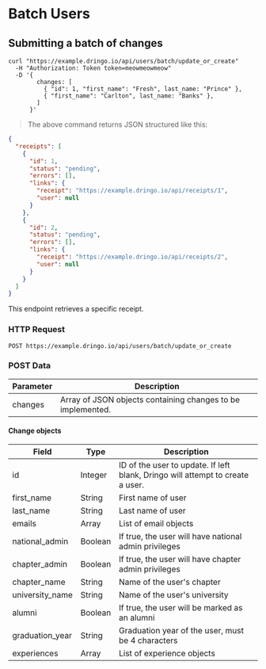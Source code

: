 # Batch Users

## Submitting a batch of changes

```shell
curl "https://example.dringo.io/api/users/batch/update_or_create"
  -H "Authorization: Token token=meowmeowmeow"
  -D '{
        changes: [
          { "id": 1, "first_name": "Fresh", last_name: "Prince" },
          { "first_name": "Carlton", last_name: "Banks" },
        ]
      }'
```

> The above command returns JSON structured like this:

```json
{
  "receipts": [
    {
      "id": 1,
      "status": "pending",
      "errors": [],
      "links": {
        "receipt": "https://example.dringo.io/api/receipts/1",
        "user": null
      }
    },
    {
      "id": 2,
      "status": "pending",
      "errors": [],
      "links": {
        "receipt": "https://example.dringo.io/api/receipts/2",
        "user": null
      }
    }
  ]
}
```

This endpoint retrieves a specific receipt.

### HTTP Request

`POST https://example.dringo.io/api/users/batch/update_or_create`

### POST Data

Parameter | Description
--------- | -----------
changes | Array of JSON objects containing changes to be implemented.

#### Change objects

Field | Type |Description
--------- | ----------- | -----------
id | Integer | ID of the user to update. If left blank, Dringo will attempt to create a user.
first_name | String | First name of user
last_name | String | Last name of user
emails | Array | List of email objects
national_admin | Boolean | If true, the user will have national admin privileges
chapter_admin | Boolean | If true, the user will have chapter admin privileges
chapter_name | String | Name of the user's chapter
university_name | String | Name of the user's university
alumni | Boolean | If true, the user will be marked as an alumni
graduation_year | String | Graduation year of the user, must be 4 characters
experiences | Array | List of experience objects
